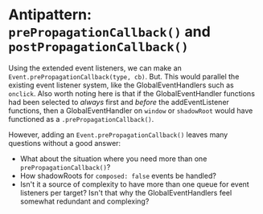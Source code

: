 # Antipattern: `prePropagationCallback()` and `postPropagationCallback()`

Using the extended event listeners, we can make an `Event.prePropagationCallback(type, cb)`. But. This would parallel the existing event listener system, like the GlobalEventHandlers such as `onclick`. Also worth noting here is that if the GlobalEventHandler functions had been selected to *always* first and *before* the addEventListener functions, then a GlobalEventHandler on `window` or `shadowRoot` would have functioned as a `.prePropagationCallback()`.

However, adding an `Event.prePropagationCallback()` leaves many questions without a good answer:
 * What about the situation where you need more than one `prePropagationCallback()`? 
 * How shadowRoots for `composed: false` events be handled?
 * Isn't it a source of complexity to have more than one queue for event listeners per target? Isn't that why the GlobalEventHandlers feel somewhat redundant and complexing? 
